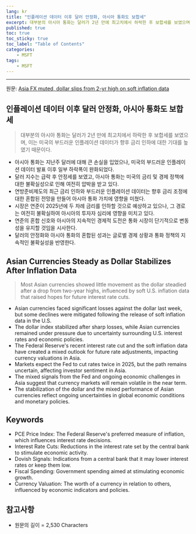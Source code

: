```yaml
---
lang: kr
title: "인플레이션 데이터 이후 달러 안정화, 아시아 통화도 보합세"
excerpt: 대부분의 아시아 통화는 달러가 2년 만에 최고치에서 하락한 후 보합세를 보였으며, 이는 미국의 부드러운 인플레이션 데이터가 향후 금리 인하에 대한 기대를 높였기 때문이다.
published: true
toc: true
toc_sticky: true
toc_label: "Table of Contents"
categories:
    - MSFT
tags:
    - MSFT
---
```


---

  원문: [Asia FX muted, dollar slips from 2-yr high on soft inflation data](https://www.investing.com/news/forex-news/asia-fx-muted-dollar-slips-from-2yr-high-on-soft-inflation-data-3786190)

## 인플레이션 데이터 이후 달러 안정화, 아시아 통화도 보합세

> 대부분의 아시아 통화는 달러가 2년 만에 최고치에서 하락한 후 보합세를 보였으며, 이는 미국의 부드러운 인플레이션 데이터가 향후 금리 인하에 대한 기대를 높였기 때문이다.


- 아시아 통화는 지난주 달러에 대해 큰 손실을 입었으나, 미국의 부드러운 인플레이션 데이터 발표 이후 일부 하락폭이 완화되었다.
- 달러 지수는 급락 후 안정세를 보였고, 아시아 통화는 미국의 금리 및 경제 정책에 대한 불확실성으로 인해 여전히 압박을 받고 있다.
- 연방준비제도의 최근 금리 인하와 부드러운 인플레이션 데이터는 향후 금리 조정에 대한 혼합된 전망을 만들어 아시아 통화 가치에 영향을 미쳤다.
- 시장은 연준이 2025년에 두 차례 금리를 인하할 것으로 예상하고 있으나, 그 경로는 여전히 불확실하여 아시아의 투자자 심리에 영향을 미치고 있다.
- 연준의 혼합 신호와 아시아의 지속적인 경제적 도전은 통화 시장이 단기적으로 변동성을 유지할 것임을 시사한다.
- 달러의 안정화와 아시아 통화의 혼합된 성과는 글로벌 경제 상황과 통화 정책의 지속적인 불확실성을 반영한다.

## Asian Currencies Steady as Dollar Stabilizes After Inflation Data

> Most Asian currencies showed little movement as the dollar steadied after a drop from two-year highs, influenced by soft U.S. inflation data that raised hopes for future interest rate cuts.


- Asian currencies faced significant losses against the dollar last week, but some declines were mitigated following the release of soft inflation data in the U.S.
- The dollar index stabilized after sharp losses, while Asian currencies remained under pressure due to uncertainty surrounding U.S. interest rates and economic policies.
- The Federal Reserve's recent interest rate cut and the soft inflation data have created a mixed outlook for future rate adjustments, impacting currency valuations in Asia.
- Markets expect the Fed to cut rates twice in 2025, but the path remains uncertain, affecting investor sentiment in Asia.
- The mixed signals from the Fed and ongoing economic challenges in Asia suggest that currency markets will remain volatile in the near term.
- The stabilization of the dollar and the mixed performance of Asian currencies reflect ongoing uncertainties in global economic conditions and monetary policies.

## Keywords

- PCE Price Index: The Federal Reserve's preferred measure of inflation, which influences interest rate decisions.
- Interest Rate Cuts: Reductions in the interest rate set by the central bank to stimulate economic activity.
- Dovish Signals: Indications from a central bank that it may lower interest rates or keep them low.
- Fiscal Spending: Government spending aimed at stimulating economic growth.
- Currency Valuation: The worth of a currency in relation to others, influenced by economic indicators and policies.

## 참고사항

- 원문의 길이 = 2,530 Characters

